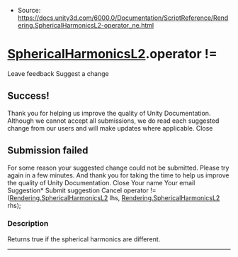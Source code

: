* Source: https://docs.unity3d.com/6000.0/Documentation/ScriptReference/Rendering.SphericalHarmonicsL2-operator_ne.html

#  [SphericalHarmonicsL2](https://docs.unity3d.com/6000.0/Documentation/ScriptReference/Rendering.SphericalHarmonicsL2.html).operator !=
Leave feedback
Suggest a change
## Success!
Thank you for helping us improve the quality of Unity Documentation. Although we cannot accept all submissions, we do read each suggested change from our users and will make updates where applicable.
Close
## Submission failed
For some reason your suggested change could not be submitted. Please <a>try again</a> in a few minutes. And thank you for taking the time to help us improve the quality of Unity Documentation.
Close
Your name Your email Suggestion* Submit suggestion
Cancel
operator !=([Rendering.SphericalHarmonicsL2](https://docs.unity3d.com/6000.0/Documentation/ScriptReference/Rendering.SphericalHarmonicsL2.html) lhs, [Rendering.SphericalHarmonicsL2](https://docs.unity3d.com/6000.0/Documentation/ScriptReference/Rendering.SphericalHarmonicsL2.html) rhs); 
### Description
Returns true if the spherical harmonics are different.
* * *
